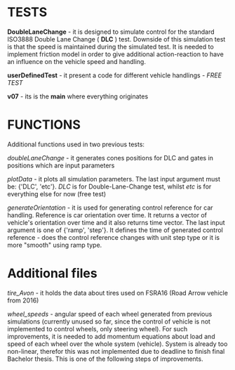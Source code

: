 # TESTS

**DoubleLaneChange** - it is designed to simulate control for the standard ISO3888 Double Lane Change ( **DLC** ) test. Downside of this simulation test is that the speed is maintained during the simulated test. It is needed to implement friction model in order to give additional action-reaction to have an influence on the vehicle speed and handling.

**userDefinedTest** - it present a code for different vehicle handlings - *FREE TEST*


**v07** - its is the **main** where everything originates 

# FUNCTIONS
Additional functions used in two previous tests:

*doubleLaneChange* - it generates cones positions for DLC and gates in positions which are input parameters

*plotData* - it plots all simulation parameters. The last input argument must be: {'DLC', 'etc'}. *DLC* is for Double-Lane-Change test, whilst *etc* is for everything else for now (free test)

*generateOrientation* - it is used for generating control reference for car handling. Reference is car orientation over time. It returns a vector of vehicle's orientation over time and it also returns time vector. The last input argument is one of {'ramp', 'step'}. It defines the time of generated control reference - does the control reference changes with unit step type or it is more "smooth" using ramp type.

# Additional files

*tire_Avon* - it holds the data about tires used on FSRA16 (Road Arrow vehicle from 2016)

*wheel_speeds* - angular speed of each wheel generated from previous simulations (currently unused so far, since the control of vehicle is not implemented to control wheels, only steering wheel). For such improvements, it is needed to add momentum equations about load and speed of each wheel over the whole system (vehicle). System is already too non-linear, therefor this was not implemented due to deadline to finish final Bachelor thesis. This is one of the following steps of improvements.
